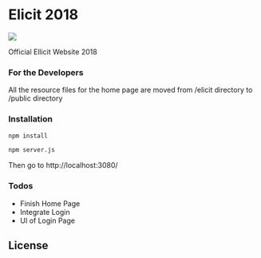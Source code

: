 # Elicit 2018

[![](https://github.com/aesher9o1/Stencil/blob/master/companyConfidential_min.png)]()

Official Ellicit Website 2018

### For the Developers
All the resource files for the home page are moved from /elicit directory to /public directory 


### Installation


```sh
npm install
```

```sh
npm server.js
```

Then go to http://localhost:3080/



### Todos

 - Finish Home Page
 - Integrate Login
 - UI of Login Page

License
----

